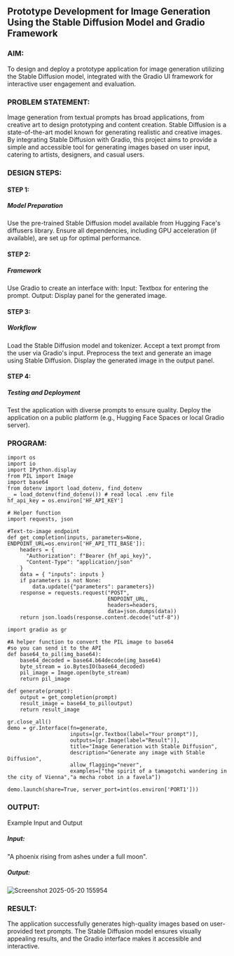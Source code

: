 ## Prototype Development for Image Generation Using the Stable Diffusion Model and Gradio Framework

### AIM:
To design and deploy a prototype application for image generation utilizing the Stable Diffusion model, integrated with the Gradio UI framework for interactive user engagement and evaluation.

### PROBLEM STATEMENT:
Image generation from textual prompts has broad applications, from creative art to design prototyping and content creation. Stable Diffusion is a state-of-the-art model known for generating realistic and creative images. By integrating Stable Diffusion with Gradio, this project aims to provide a simple and accessible tool for generating images based on user input, catering to artists, designers, and casual users.

### DESIGN STEPS:
#### STEP 1:
##### Model Preparation
Use the pre-trained Stable Diffusion model available from Hugging Face's diffusers library.
Ensure all dependencies, including GPU acceleration (if available), are set up for optimal performance.

#### STEP 2:
##### Framework
Use Gradio to create an interface with:
Input: Textbox for entering the prompt.
Output: Display panel for the generated image.

#### STEP 3:
##### Workflow
Load the Stable Diffusion model and tokenizer.
Accept a text prompt from the user via Gradio's input.
Preprocess the text and generate an image using Stable Diffusion.
Display the generated image in the output panel.

#### STEP 4:
##### Testing and Deployment
Test the application with diverse prompts to ensure quality.
Deploy the application on a public platform (e.g., Hugging Face Spaces or local Gradio server).

### PROGRAM:
```
import os
import io
import IPython.display
from PIL import Image
import base64 
from dotenv import load_dotenv, find_dotenv
_ = load_dotenv(find_dotenv()) # read local .env file
hf_api_key = os.environ['HF_API_KEY']

# Helper function
import requests, json

#Text-to-image endpoint
def get_completion(inputs, parameters=None, ENDPOINT_URL=os.environ['HF_API_TTI_BASE']):
    headers = {
      "Authorization": f"Bearer {hf_api_key}",
      "Content-Type": "application/json"
    }   
    data = { "inputs": inputs }
    if parameters is not None:
        data.update({"parameters": parameters})
    response = requests.request("POST",
                                ENDPOINT_URL,
                                headers=headers,
                                data=json.dumps(data))
    return json.loads(response.content.decode("utf-8"))

import gradio as gr 

#A helper function to convert the PIL image to base64
#so you can send it to the API
def base64_to_pil(img_base64):
    base64_decoded = base64.b64decode(img_base64)
    byte_stream = io.BytesIO(base64_decoded)
    pil_image = Image.open(byte_stream)
    return pil_image

def generate(prompt):
    output = get_completion(prompt)
    result_image = base64_to_pil(output)
    return result_image

gr.close_all()
demo = gr.Interface(fn=generate,
                    inputs=[gr.Textbox(label="Your prompt")],
                    outputs=[gr.Image(label="Result")],
                    title="Image Generation with Stable Diffusion",
                    description="Generate any image with Stable Diffusion",
                    allow_flagging="never",
                    examples=["the spirit of a tamagotchi wandering in the city of Vienna","a mecha robot in a favela"])

demo.launch(share=True, server_port=int(os.environ['PORT1']))
```

### OUTPUT:
Example Input and Output
##### Input:
"A phoenix rising from ashes under a full moon".

##### Output:
![Screenshot 2025-05-20 155954](https://github.com/user-attachments/assets/6465b15a-b7e9-402e-8eeb-e59ada6b5a53)




### RESULT:
The application successfully generates high-quality images based on user-provided text prompts. The Stable Diffusion model ensures visually appealing results, and the Gradio interface makes it accessible and interactive.
